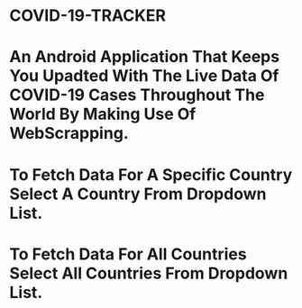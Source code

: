 # COVID-19-TRACKER

# An Android Application That Keeps You Upadted With The Live Data Of COVID-19 Cases Throughout The World By Making Use Of WebScrapping.
# To Fetch Data For A Specific Country Select A Country From Dropdown List. 
# To Fetch Data For All Countries Select All Countries From Dropdown List.
